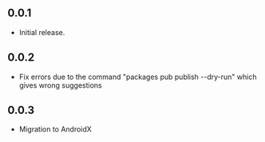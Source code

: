 ## 0.0.1

* Initial release.

## 0.0.2

* Fix errors due to the command "packages pub publish --dry-run" which gives wrong suggestions

## 0.0.3

* Migration to AndroidX
